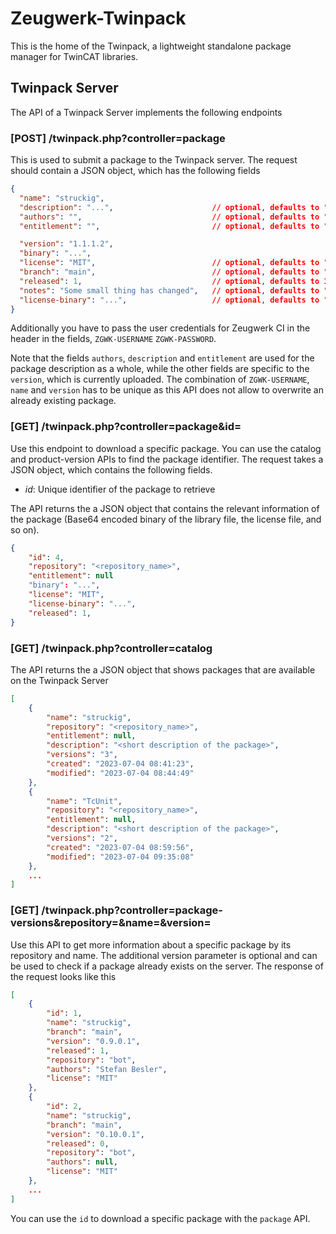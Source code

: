 # Zeugwerk-Twinpack

This is the home of the Twinpack, a lightweight standalone package manager for TwinCAT libraries.


## Twinpack Server

The API of a Twinpack Server implements the following endpoints

### [POST] /twinpack.php?controller=package
This is used to submit a package to the Twinpack server. The request should contain a JSON object, which has the following fields

```json
{
  "name": "struckig",
  "description": "...",                      // optional, defaults to ""
  "authors": "",                             // optional, defaults to ""
  "entitlement": "",                         // optional, defaults to ""

  "version": "1.1.1.2",
  "binary": "...",
  "license": "MIT",                          // optional, defaults to ""
  "branch": "main",                          // optional, defaults to "main"
  "released": 1,                             // optional, defaults to 1
  "notes": "Some small thing has changed",   // optional, defaults to ""
  "license-binary": "...",                   // optional, defaults to ""
}
```

Additionally you have to pass the user credentials for Zeugwerk CI in the header in the fields, `ZGWK-USERNAME` `ZGWK-PASSWORD`.

Note that the fields `authors`, `description` and `entitlement` are used for the package description as a whole, while the other fields are specific to the `version`, which is currently uploaded.
The combination of `ZGWK-USERNAME`, `name` and `version` has to be unique as this API does not allow to overwrite an already existing package.

 
### [GET] /twinpack.php?controller=package&id=
Use this endpoint to download a specific package. You can use the catalog and product-version APIs to find the package identifier. The request takes a JSON object, which contains the following fields.

- *id*: Unique identifier of the package to retrieve

The API returns the a JSON object that contains the relevant information of the package (Base64 encoded binary of the library file, the license file, and so on).
```json
{
    "id": 4,
    "repository": "<repository_name>",
    "entitlement": null
    "binary": "...",
    "license": "MIT",
    "license-binary": "...",
    "released": 1,
}
```

### [GET] /twinpack.php?controller=catalog
The API returns the a JSON object that shows packages that are available on the Twinpack Server

```json
[
    {
        "name": "struckig",
        "repository": "<repository_name>",
        "entitlement": null,
        "description": "<short description of the package>",
        "versions": "3",
        "created": "2023-07-04 08:41:23",
        "modified": "2023-07-04 08:44:49"
    },
    {
        "name": "TcUnit",
        "repository": "<repository_name>",
        "entitlement": null,
        "description": "<short description of the package>",
        "versions": "2",
        "created": "2023-07-04 08:59:56",
        "modified": "2023-07-04 09:35:08"
    },
    ...
]
```


### [GET] /twinpack.php?controller=package-versions&repository=&name=&version=
Use this API to get more information about a specific package by its repository and name. The additional version parameter is optional and can be used to check if a package already exists on the server. The response of the request looks like this
  
```json
[
    {
        "id": 1,
        "name": "struckig",
        "branch": "main",
        "version": "0.9.0.1",
        "released": 1,
        "repository": "bot",
        "authors": "Stefan Besler",
        "license": "MIT"
    },
    {
        "id": 2,
        "name": "struckig",
        "branch": "main",
        "version": "0.10.0.1",
        "released": 0,
        "repository": "bot",
        "authors": null,
        "license": "MIT"
    },
    ...
]
```

You can use the `id` to download a specific package with the `package` API.
